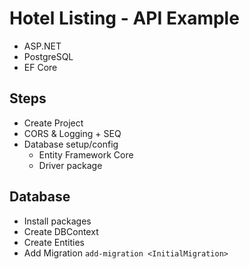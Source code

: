 # Hotel Listing - API Example 

- ASP.NET 
- PostgreSQL
- EF Core

## Steps

- Create Project
- CORS & Logging + SEQ
- Database setup/config
	- Entity Framework Core
	- Driver package



## Database
- Install packages
- Create DBContext
- Create Entities
- Add Migration `add-migration <InitialMigration>`
